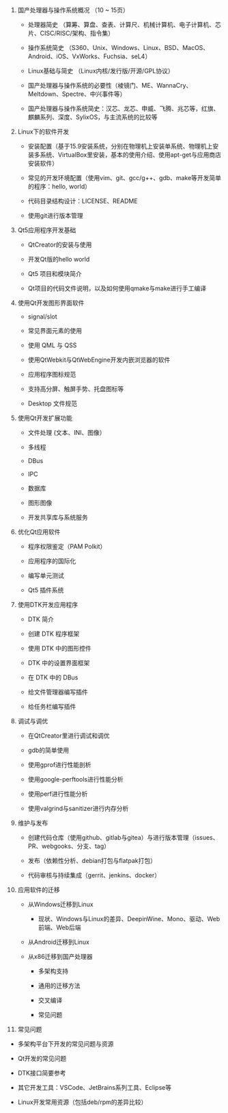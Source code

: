 1. 国产处理器与操作系统概况 （10 ~ 15页）

    * 处理器简史 （算筹、算盘、查表、计算尺、机械计算机、电子计算机、芯片、CISC/RISC/架构、指令集）

    * 操作系统简史 （S360、Unix、Windows、Linux、BSD、MacOS、Android、iOS、VxWorks、Fuchsia、seL4）
    
    * Linux基础与简史 （Linux内核/发行版/开源/GPL协议）

    * 国产处理器与操作系统的必要性（棱镜门、ME、WannaCry、Meltdown、Spectre、中兴事件等）
    
    * 国产处理器与操作系统简史：汉芯、龙芯、申威、飞腾、兆芯等，红旗、麒麟系列、深度、SylixOS，与主流系统的比较等

2. Linux下的软件开发 

    * 安装配置（基于15.9安装系统，分别在物理机上安装单系统、物理机上安装多系统、VirtualBox里安装，基本的使用介绍、使用apt-get与应用商店安装软件）

    * 常见的开发环境配置（使用vim、git、gcc/g++、gdb、make等开发简单的程序：hello, world）

    * 代码目录结构设计：LICENSE、README
    
    * 使用git进行版本管理

3. Qt5应用程序开发基础

    * QtCreator的安装与使用

    * 开发Qt版的hello world

    * Qt5 项目和模块简介

    * Qt项目的代码文件说明，以及如何使用qmake与make进行手工编译

4. 使用Qt开发图形界面软件

    * signal/slot

    * 常见界面元素的使用

    * 使用 QML 与 QSS
    
    * 使用QtWebkit与QtWebEngine开发内嵌浏览器的软件

    * 应用程序图标规范

    * 支持高分屏、触屏手势、托盘图标等
    
    * Desktop 文件规范

5. 使用Qt开发扩展功能

    * 文件处理 (文本、INI、图像）

    * 多线程

    * DBus

    * IPC

    * 数据库

    * 图形图像

    * 开发共享库与系统服务

6. 优化Qt应用软件

    * 程序权限鉴定（PAM Polkit）

    * 应用程序的国际化

    * 编写单元测试

    * Qt5 插件系统

7. 使用DTK开发应用程序

    * DTK 简介

    * 创建 DTK 程序框架

    * 使用 DTK 中的图形控件

    * DTK 中的设置界面框架

    * 在 DTK 中的 DBus

    * 给文件管理器编写插件

    * 给任务栏编写插件

8. 调试与调优

    * 在QtCreator里进行调试和调优
    
    * gdb的简单使用
    
    * 使用gprof进行性能剖析
    
    * 使用google-perftools进行性能分析
    
    * 使用perf进行性能分析
    
    * 使用valgrind与sanitizer进行内存分析

9. 维护与发布

    * 创建代码仓库（使用github、gitlab与gitea）与进行版本管理（issues、PR、webgooks、分支、tag）

    * 发布（依赖性分析、debian打包与flatpak打包）
    
    * 代码审核与持续集成（gerrit、jenkins、docker）

10. 应用软件的迁移

    * 从Windows迁移到Linux
    
        * 现状、Windows与Linux的差异、DeepinWine、Mono、驱动、Web前端、Web后端
    
    * 从Android迁移到Linux
    
    * 从x86迁移到国产处理器
    
        * 多架构支持
        
        * 通用的迁移方法
        
        * 交叉编译
        
        * 常见问题

11. 常见问题

   * 多架构平台下开发的常见问题与资源

   * Qt开发的常见问题

   * DTK接口简要参考

   * 其它开发工具：VSCode、JetBrains系列工具、Eclipse等

   * Linux开发常用资源（包括deb/rpm的差异比较）